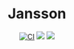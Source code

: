 <h1 align=center>Jansson</h1> 
<div align=center>

[![CI](https://github.com/rej-clown/sm-jansson/actions/workflows/ci.yml/badge.svg)](https://github.com/rej-clown/sm-jansson/)
<a href="https://discord.gg/cFZ97Mzrjy" target="_blank"><img src="https://img.shields.io/discord/494942123548868609" /></a>
<img src="https://img.shields.io/github/downloads/rej-clown/sm-jansson/total" />
</div>